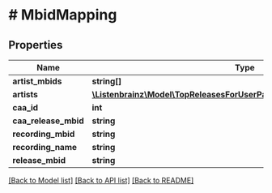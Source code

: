 # # MbidMapping

## Properties

Name | Type | Description | Notes
------------ | ------------- | ------------- | -------------
**artist_mbids** | **string[]** |  | [optional]
**artists** | [**\Listenbrainz\Model\TopReleasesForUserPayloadReleasesInnerArtistsInner[]**](TopReleasesForUserPayloadReleasesInnerArtistsInner.md) |  | [optional]
**caa_id** | **int** |  | [optional]
**caa_release_mbid** | **string** |  | [optional]
**recording_mbid** | **string** |  | [optional]
**recording_name** | **string** |  | [optional]
**release_mbid** | **string** |  | [optional]

[[Back to Model list]](../../README.md#models) [[Back to API list]](../../README.md#endpoints) [[Back to README]](../../README.md)
